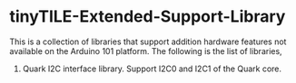 # tinyTILE-Extended-Support-Library

This is a collection of libraries that support addition hardware features not available on the Arduino 101 platform.  The following is the list of libraries,

1.  Quark I2C interface library.  Support I2C0 and I2C1 of the Quark core.
